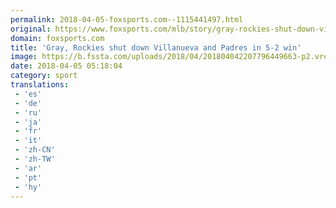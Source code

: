 ```yaml
---
permalink: 2018-04-05-foxsports.com--1115441497.html
original: https://www.foxsports.com/mlb/story/gray-rockies-shut-down-villanueva-and-padres-in-5-2-win-040518
domain: foxsports.com
title: 'Gray, Rockies shut down Villanueva and Padres in 5-2 win'
image: https://b.fssta.com/uploads/2018/04/201804042207796449663-p2.vresize.1200.630.high.52.jpeg
date: 2018-04-05 05:18:04
category: sport
translations: 
 - 'es'
 - 'de'
 - 'ru'
 - 'ja'
 - 'fr'
 - 'it'
 - 'zh-CN'
 - 'zh-TW'
 - 'ar'
 - 'pt'
 - 'hy'
---
```


